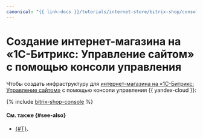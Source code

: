 ```yaml
---
canonical: "{{ link-docs }}/tutorials/internet-store/bitrix-shop/console"
---
```


# Создание интернет-магазина на «1С-Битрикс: Управление сайтом» с помощью консоли управления

Чтобы создать инфраструктуру для [интернет-магазина на «1С-Битрикс: Управление сайтом»](index.md) c помощью консоли управления {{ yandex-cloud }}:

{% include [bitrix-shop-console](../../../_tutorials/applied/bitrix-shop-console.md) %}

#### См. также {#see-also}

* [{#T}](terraform.md).
